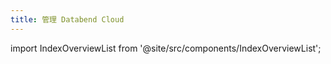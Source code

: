 ```yaml
---
title: 管理 Databend Cloud
---
```


import IndexOverviewList from '@site/src/components/IndexOverviewList';

<IndexOverviewList />